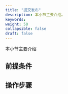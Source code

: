 ```yaml
---
title: "提交发布"
description: 本小节主要介绍。 
keywords: 
weight: 50
collapsible: false
draft: false
---
```


本小节主要介绍


## 前提条件



## 操作步骤


